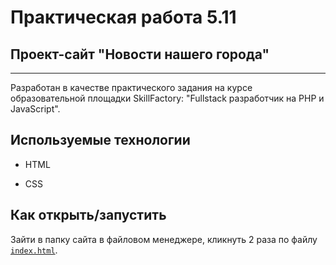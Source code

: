 # Практическая работа 5.11

## Проект-сайт "Новости нашего города" 
---
Разработан в качестве практического задания на курсе образовательной площадки SkillFactory: "Fullstack разработчик на PHP и JavaScript".

## Используемые технологии

* HTML

* CSS 

## Как открыть/запустить

Зайти в папку сайта в файловом менеджере, кликнуть 2 раза по файлу [`index.html`](/%20index.html).

